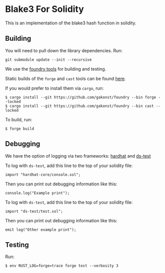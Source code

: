 # Blake3 For Solidity

This is an implementation of the blake3 hash function in solidity.



## Building
You will need to pull down the library dependencies. Run:

```
git submodule update --init --recursive
```

We use the [foundry tools](https://github.com/gakonst/foundry) for building and testing.

Static builds of the `forge` and `cast` tools can be found [here](https://github.com/themeliolabs/artifacts).

If you would prefer to install them via `cargo`, run:

```
$ cargo install --git https://github.com/gakonst/foundry --bin forge --locked
$ cargo install --git https://github.com/gakonst/foundry --bin cast --locked
```




To build, run:
```
$ forge build
```


## Debugging

We have the option of logging via two frameworks: [hardhat](https://github.com/nomiclabs/hardhat) and [ds-test](https://github.com/dapphub/ds-test)

To log with `ds-test`, add this line to the top of your solidity file:
```
import "hardhat-core/console.sol";
```

Then you can print out debugging information like this:
```
console.log("Example print");
```

To log with `ds-test`, add this line to the top of your solidity file:
```
import "ds-test/test.sol";
```

Then you can print out debugging information like this:
```
emit log("Other example print");
```


## Testing

Run:
```
$ env RUST_LOG=forge=trace forge test --verbosity 3
```